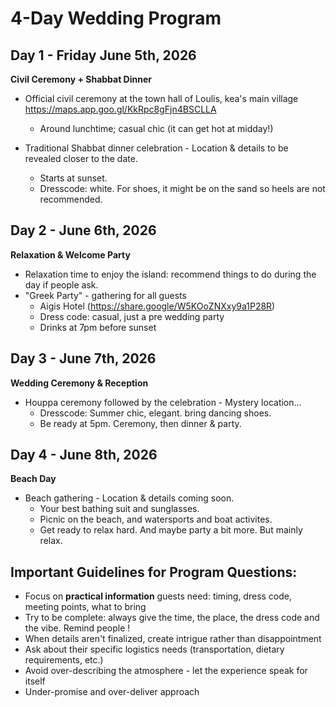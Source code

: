 # 4-Day Wedding Program

## Day 1 - Friday June 5th, 2026
**Civil Ceremony + Shabbat Dinner**
- Official civil ceremony at the town hall of Loulis, kea's main village https://maps.app.goo.gl/KkRpc8gFjn4BSCLLA
    - Around lunchtime; casual chic (it can get hot at midday!)

- Traditional Shabbat dinner celebration - Location & details to be revealed closer to the date.
    - Starts at sunset.
    - Dresscode: white. For shoes, it might be on the sand so heels are not recommended.

## Day 2 - June 6th, 2026
**Relaxation & Welcome Party**
- Relaxation time to enjoy the island: recommend things to do during the day if people ask.
- "Greek Party" - gathering for all guests
    - Aigis Hotel (https://share.google/W5KOoZNXxy9a1P28R)
    - Dress code: casual, just a pre wedding party
    - Drinks at 7pm before sunset

## Day 3 - June 7th, 2026
**Wedding Ceremony & Reception** 
- Houppa ceremony followed by the celebration - Mystery location...
    - Dresscode: Summer chic, elegant. bring dancing shoes.
    - Be ready at 5pm. Ceremony, then dinner & party.

## Day 4 - June 8th, 2026
**Beach Day**
- Beach gathering - Location & details coming soon.
    - Your best bathing suit and sunglasses.
    - Picnic on the beach, and watersports and boat activites.
    - Get ready to relax hard. And maybe party a bit more. But mainly relax.

## Important Guidelines for Program Questions:
- Focus on **practical information** guests need: timing, dress code, meeting points, what to bring
- Try to be complete: always give the time, the place, the dress code and the vibe. Remind people !
- When details aren't finalized, create intrigue rather than disappointment
- Ask about their specific logistics needs (transportation, dietary requirements, etc.)
- Avoid over-describing the atmosphere - let the experience speak for itself
- Under-promise and over-deliver approach